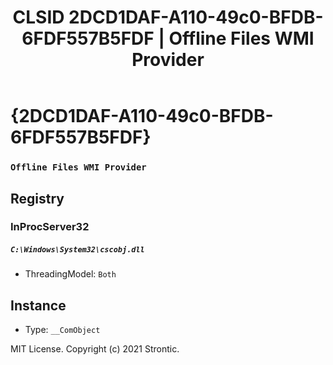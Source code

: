 ﻿---
title: "CLSID 2DCD1DAF-A110-49c0-BFDB-6FDF557B5FDF | Offline Files WMI Provider"
excerpt: What is COM-Object CLSID 2DCD1DAF-A110-49c0-BFDB-6FDF557B5FDF?
---

# {2DCD1DAF-A110-49c0-BFDB-6FDF557B5FDF}

### `Offline Files WMI Provider`

## Registry


### InProcServer32

##### `C:\Windows\System32\cscobj.dll`
* ThreadingModel: `Both`

## Instance

* Type: `__ComObject`

MIT License. Copyright (c) 2021 Strontic.


